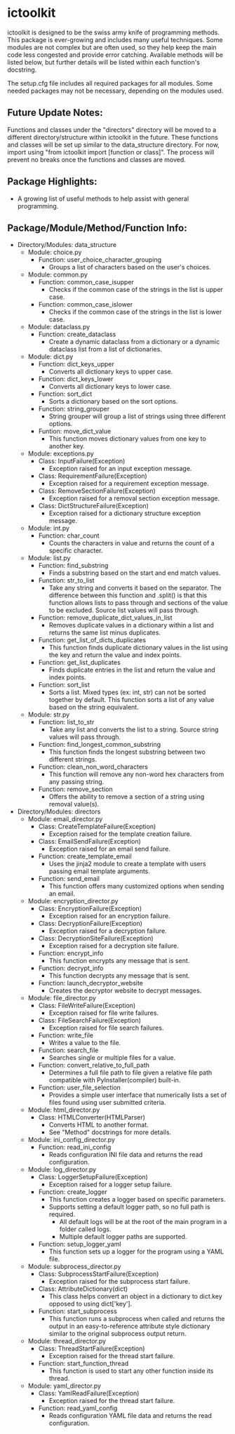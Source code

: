 # ictoolkit
 
ictoolkit is designed to be the swiss army knife of programming methods. This package is ever-growing and includes many useful techniques. Some modules are not complex but are often used, so they help keep the main code less congested and provide error catching. Available methods will be listed below, but further details will be listed within each function's docstring.

The setup.cfg file includes all required packages for all modules. Some needed packages may not be necessary, depending on the modules used.

## Future Update Notes:
Functions and classes under the "directors" directory will be moved to a different directory/structure within ictoolkit in the future. These functions and classes will be set up similar to the data_structure directory. For now, import using "from ictoolkit import [function or class]". The process will prevent no breaks once the functions and classes are moved.

## Package Highlights:
* A growing list of useful methods to help assist with general programming.

## Package/Module/Method/Function Info:
* Directory/Modules: data_structure
  - Module: choice.py
    - Function: user_choice_character_grouping
      - Groups a list of characters based on the user's choices.
  - Module: common.py
    - Function: common_case_isupper
      - Checks if the common case of the strings in the list is upper case.
    - Function: common_case_islower
      - Checks if the common case of the strings in the list is lower case.
  - Module: dataclass.py
    - Function: create_dataclass
      - Create a dynamic dataclass from a dictionary or a dynamic dataclass list from a list of dictionaries.
  - Module: dict.py
    - Function: dict_keys_upper
      - Converts all dictionary keys to upper case.
    - Function: dict_keys_lower
      - Converts all dictionary keys to lower case.
    - Function: sort_dict
      - Sorts a dictionary based on the sort options.
    - Function: string_grouper
      - String grouper will group a list of strings using three different options.
    - Funtion: move_dict_value
      - This function moves dictionary values from one key to another key.
  - Module: exceptions.py
    - Class: InputFailure(Exception)
      - Exception raised for an input exception message.
    - Class: RequirementFailure(Exception)
      - Exception raised for a requirement exception message.
    - Class: RemoveSectionFailure(Exception)
      - Exception raised for a removal section exception message.
    - Class: DictStructureFailure(Exception)
      - Exception raised for a dictionary structure exception message.
  - Module: int.py
    - Function: char_count
      - Counts the characters in value and returns the count of a specific character.
  - Module: list.py
    - Function: find_substring
      - Finds a substring based on the start and end match values.
    - Function: str_to_list
      - Take any string and converts it based on the separator. The difference between this function and .split() is that this function allows lists to pass through and sections of the value to be excluded. Source list values will pass through.
    - Function: remove_duplicate_dict_values_in_list
      - Removes duplicate values in a dictionary within a list and returns the same list minus duplicates.
    - Function: get_list_of_dicts_duplicates
      - This function finds duplicate dictionary values in the list using the key and return the value and index points.
    - Function: get_list_duplicates
      - Finds duplicate entries in the list and return the value and index points.
    - Function: sort_list
      - Sorts a list. Mixed types (ex: int, str) can not be sorted together by default. This function sorts a list of any value based on the string equivalent.
  - Module: str.py
    - Function: list_to_str
      - Take any list and converts the list to a string. Source string values will pass through.
    - Function: find_longest_common_substring
      - This function finds the longest substring between two different strings.
    - Function: clean_non_word_characters
      - This function will remove any non-word hex characters from any passing string.
    - Function: remove_section
      - Offers the ability to remove a section of a string using removal value(s).
* Directory/Modules: directors
  - Module: email_director.py
    - Class: CreateTemplateFailure(Exception)
      - Exception raised for the template creation failure.
    - Class: EmailSendFailure(Exception)
      - Exception raised for an email send failure.
    - Function: create_template_email
      - Uses the jinja2 module to create a template with users passing email template arguments.
    - Function: send_email
      - This function offers many customized options when sending an email.
  - Module: encryption_director.py
    - Class: EncryptionFailure(Exception)
      - Exception raised for an encryption failure.
    - Class: DecryptionFailure(Exception)
      - Exception raised for a decryption failure.
    - Class: DecryptionSiteFailure(Exception)
      - Exception raised for a decryption site failure.
    - Function: encrypt_info
      - This function encrypts any message that is sent.
    - Function: decrypt_info
      - This function decrypts any message that is sent.
    - Function: launch_decryptor_website
      - Creates the decryptor website to decrypt messages.
  - Module: file_director.py
    - Class: FileWriteFailure(Exception)
      - Exception raised for file write failures.
    - Class: FileSearchFailure(Exception)
      - Exception raised for file search failures.
    - Function: write_file
      - Writes a value to the file.
    - Function: search_file
      - Searches single or multiple files for a value.
    - Function: convert_relative_to_full_path
      - Determines a full file path to file given a relative file path compatible with PyInstaller(compiler) built-in.
    - Function: user_file_selection
      - Provides a simple user interface that numerically lists a set of files found using user submitted criteria.
  - Module: html_director.py
    - Class: HTMLConverter(HTMLParser)
      - Converts HTML to another format.
      - See "Method" docstrings for more details.
  - Module: ini_config_director.py
    - Function: read_ini_config
      - Reads configuration INI file data and returns the read configuration.
  - Module: log_director.py
    - Class: LoggerSetupFailure(Exception)
      - Exception raised for a logger setup failure.
    - Function: create_logger
      - This function creates a logger based on specific parameters.
      - Supports setting a default logger path, so no full path is required.
        - All default logs will be at the root of the main program in a folder called logs.
        - Multiple default logger paths are supported.
    - Function: setup_logger_yaml
      - This function sets up a logger for the program using a YAML file.
  - Module: subprocess_director.py
    - Class: SubprocessStartFailure(Exception)
      - Exception raised for the subprocess start failure.
    - Class: AttributeDictionary(dict)
      - This class helps convert an object in a dictionary to dict.key opposed to using dict['key'].
    - Function: start_subprocess
      - This function runs a subprocess when called and returns the output in an easy-to-reference attribute style dictionary similar to the original subprocess output return.
  - Module: thread_director.py
    - Class: ThreadStartFailure(Exception)
      - Exception raised for the thread start failure.
    - Function: start_function_thread
      - This function is used to start any other function inside its thread.
  - Module: yaml_director.py
    - Class: YamlReadFailure(Exception)
      - Exception raised for the thread start failure.
    - Function: read_yaml_config
      - Reads configuration YAML file data and returns the read configuration.
